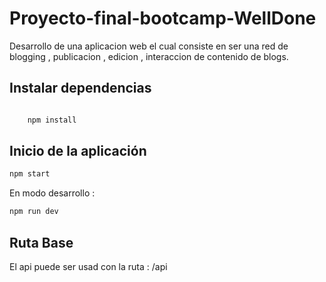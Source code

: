 # Proyecto-final-bootcamp-WellDone
Desarrollo de una aplicacion web el cual consiste en ser una red de blogging , publicacion , edicion , interaccion de contenido de blogs.

## Instalar dependencias

```sh

    npm install

```
## Inicio de la aplicación

```sh
npm start

```
En modo desarrollo :

```sh
npm run dev

```

## Ruta Base

El api puede ser usad con  la ruta : /api
